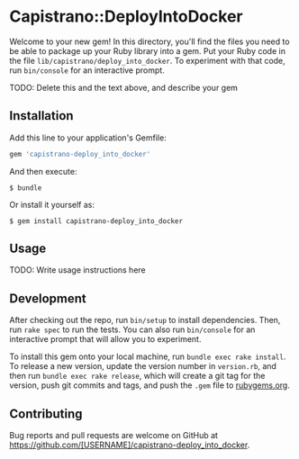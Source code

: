 # Capistrano::DeployIntoDocker

Welcome to your new gem! In this directory, you'll find the files you need to be able to package up your Ruby library into a gem. Put your Ruby code in the file `lib/capistrano/deploy_into_docker`. To experiment with that code, run `bin/console` for an interactive prompt.

TODO: Delete this and the text above, and describe your gem

## Installation

Add this line to your application's Gemfile:

```ruby
gem 'capistrano-deploy_into_docker'
```

And then execute:

    $ bundle

Or install it yourself as:

    $ gem install capistrano-deploy_into_docker

## Usage

TODO: Write usage instructions here

## Development

After checking out the repo, run `bin/setup` to install dependencies. Then, run `rake spec` to run the tests. You can also run `bin/console` for an interactive prompt that will allow you to experiment.

To install this gem onto your local machine, run `bundle exec rake install`. To release a new version, update the version number in `version.rb`, and then run `bundle exec rake release`, which will create a git tag for the version, push git commits and tags, and push the `.gem` file to [rubygems.org](https://rubygems.org).

## Contributing

Bug reports and pull requests are welcome on GitHub at https://github.com/[USERNAME]/capistrano-deploy_into_docker.

